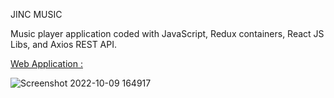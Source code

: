 JINC MUSIC

Music player application coded with JavaScript, Redux containers, React JS Libs, and Axios REST API.

[Web Application :](https://jinc-musiq.ue.r.appspot.com/)

![Screenshot 2022-10-09 164917](https://user-images.githubusercontent.com/93094930/205195765-e55e33b5-61db-4c6d-8739-760c9242dc6d.png)



